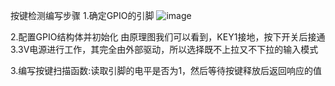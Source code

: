 按键检测编写步骤
1.确定GPIO的引脚
![image](https://github.com/user-attachments/assets/9b92951c-3b81-4269-88c0-f89c3e9f3dfc)

2.配置GPIO结构体并初始化
  由原理图我们可以看到，KEY1接地，按下开关后接通3.3V电源进行工作，其完全由外部驱动，所以选择既不上拉又不下拉的输入模式

3.编写按键扫描函数:读取引脚的电平是否为1，然后等待按键释放后返回响应的值

